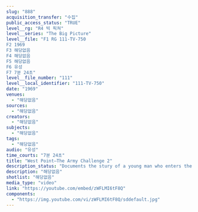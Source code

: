 ```yaml
---
slug: "888"
acquisition_transfer: "수집"
public_access_status: "TRUE"
level__rg: "R4 빅 픽쳐"
level__series: "The Big Picture"
level__file: "F1 RG 111-TV-750
F2 1969
F3 해당없음
F4 해당없음
F5 해당없음
F6 유성
F7 7분 24초"
level__file_number: "111"
level__local_identifier: "111-TV-750"
date: "1969"
venues: 
  - "해당없음"
sources: 
  - "해당없음"
creators: 
  - "해당없음"
subjects: 
  - "해당없음"
tags: 
  - "해당없음"
audio: "유성"
time_courts: "7분 24초"
title: "West Point—The Army Challenge 2"
description_status: "Documents the stury of a young man who enters the US Military Academy and completes four years of study to qualify for a commission as a second lieutenant, US Army."
description: "해당없음"
shotlist: "해당없음"
media_type: "video"
link: "https://youtube.com/embed/zWFLMI6tF8Q"
components: 
  - "https://img.youtube.com/vi/zWFLMI6tF8Q/sddefault.jpg"
---
```

